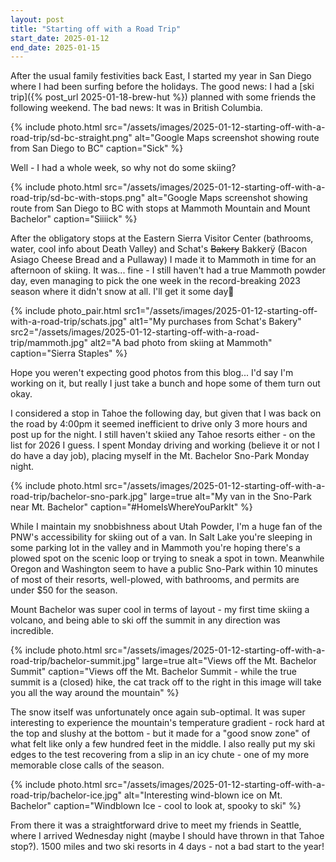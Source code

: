 ```yaml
---
layout: post
title: "Starting off with a Road Trip"
start_date: 2025-01-12
end_date: 2025-01-15
---
```

After the usual family festivities back East, I started my year in San Diego where I had been surfing before the holidays. The good news: I had a [ski trip]({% post_url 2025-01-18-brew-hut %}) planned with some friends the following weekend. The bad news: It was in British Columbia.

{% include photo.html
   src="/assets/images/2025-01-12-starting-off-with-a-road-trip/sd-bc-straight.png"
   alt="Google Maps screenshot showing route from San Diego to BC"
   caption="Sick" %}

Well - I had a whole week, so why not do some skiing?

{% include photo.html
   src="/assets/images/2025-01-12-starting-off-with-a-road-trip/sd-bc-with-stops.png"
   alt="Google Maps screenshot showing route from San Diego to BC with stops at Mammoth Mountain and Mount Bachelor"
   caption="Siiiick" %}

After the obligatory stops at the Eastern Sierra Visitor Center (bathrooms, water, cool info about Death Valley) and Schat's <s>Bakery</s> Bakkerÿ (Bacon Asiago Cheese Bread and a Pullaway) I made it to Mammoth in time for an afternoon of skiing. It was... fine - I still haven't had a true Mammoth powder day, even managing to pick the one week in the record-breaking 2023 season where it didn't snow at all. I'll get it some day🤞

{% include photo_pair.html
   src1="/assets/images/2025-01-12-starting-off-with-a-road-trip/schats.jpg"
   alt1="My purchases from Schat's Bakery"
   src2="/assets/images/2025-01-12-starting-off-with-a-road-trip/mammoth.jpg"
   alt2="A bad photo from skiing at Mammoth"
   caption="Sierra Staples"
%}

Hope you weren't expecting good photos from this blog... I'd say I'm working on it, but really I just take a bunch and hope some of them turn out okay.

I considered a stop in Tahoe the following day, but given that I was back on the road by 4:00pm it seemed inefficient to drive only 3 more hours and post up for the night. I still haven't skiied any Tahoe resorts either - on the list for 2026 I guess. I spent Monday driving and working (believe it or not I do have a day job), placing myself in the Mt. Bachelor Sno-Park Monday night.

{% include photo.html
   src="/assets/images/2025-01-12-starting-off-with-a-road-trip/bachelor-sno-park.jpg"
   large=true
   alt="My van in the Sno-Park near Mt. Bachelor"
   caption="#HomeIsWhereYouParkIt" %}

While I maintain my snobbishness about Utah Powder, I'm a huge fan of the PNW's accessibility for skiing out of a van. In Salt Lake you're sleeping in some parking lot in the valley and in Mammoth you're hoping there's a plowed spot on the scenic loop or trying to sneak a spot in town. Meanwhile Oregon and Washington seem to have a public Sno-Park within 10 minutes of most of their resorts, well-plowed, with bathrooms, and permits are under $50 for the season. 

Mount Bachelor was super cool in terms of layout - my first time skiing a volcano, and being able to ski off the summit in any direction was incredible.


{% include photo.html
   src="/assets/images/2025-01-12-starting-off-with-a-road-trip/bachelor-summit.jpg"
   large=true
   alt="Views off the Mt. Bachelor Summit"
   caption="Views off the Mt. Bachelor Summit - while the true summit is a (closed) hike, the cat track off to the right in this image will take you all the way around the mountain" %}

The snow itself was unfortunately once again sub-optimal. It was super interesting to experience the mountain's temperature gradient - rock hard at the top and slushy at the bottom - but it made for a "good snow zone" of what felt like only a few hundred feet in the middle. I also really put my ski edges to the test recovering from a slip in an icy chute - one of my more memorable close calls of the season.

{% include photo.html
   src="/assets/images/2025-01-12-starting-off-with-a-road-trip/bachelor-ice.jpg"
   alt="Interesting wind-blown ice on Mt. Bachelor"
   caption="Windblown Ice - cool to look at, spooky to ski" %}

From there it was a straightforward drive to meet my friends in Seattle, where I arrived Wednesday night (maybe I should have thrown in that Tahoe stop?). 1500 miles and two ski resorts in 4 days - not a bad start to the year!
